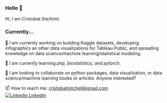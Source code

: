 ### Hello 👋
Hi, I am Cristobal (he/him).

### Currently...

🔭 I am currently working on building Kaggle datasets, developing infographics an other data visualizations for Tableau Public, and spreading knowledge on data science/machine learning/statistical modeling.

🌱 I am currently learning *php, biostatistics, and pytorch.*

👯 I am looking to collaborate on python packages, data visualization, or data science/machine learning books or articles. Anyone interested?

📫 How to reach me: cristobalmitchell@gmail.com  
[![Linkedin](https://i.stack.imgur.com/gVE0j.png) LinkedIn](https://www.linkedin.com/in/cristobalmitchell/)


